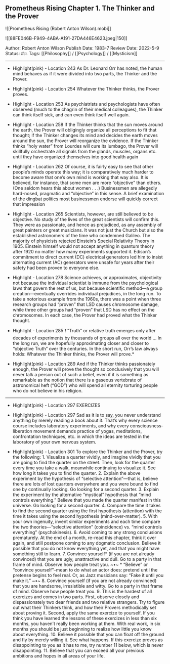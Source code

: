 ## Prometheus Rising Chapter 1. The Thinker and the Prover

![[Prometheus Rising (Robert Anton Wilson).mobi]]

![[88FE046B-F949-4ABA-A191-27DA446E4623.jpeg|150]]

Author: Robert Anton Wilson
Publish Date: 1983-7
Review Date: 2022-5-9
Status: #💥
Tags: [[Philosophy]] / [[Psychology]] / [[Mysticism]] 

___

- Highlight(pink) - Location 243
As Dr. Leonard Orr has noted, the human mind behaves as if it were divided into two parts, the Thinker and the Prover.

- Highlight(pink) - Location 254
Whatever the Thinker thinks, the Prover proves.

- Highlight - Location 253
As psychiatrists and psychologists have often observed (much to the chagrin of their medical colleagues), the Thinker can think itself sick, and can even think itself well again.

- Highlight - Location 258
If the Thinker thinks that the sun moves around the earth, the Prover will obligingly organize all perceptions to fit that thought; if the Thinker changes its mind and decides the earth moves around the sun, the Prover will reorganize the evidence. If the Thinker thinks “holy water” from Lourdes will cure its lumbago, the Prover will skillfully orchestrate all signals from the glands, muscles, organs etc. until they have organized themselves into good health again

- Highlight - Location 262
Of course, it is fairly easy to see that other people’s minds operate this way; it is comparatively much harder to become aware that one’s own mind is working that way also. It is believed, for instance, that some men are more “objective” than others. (One seldom hears this about women . . .) Businessmen are allegedly hard-nosed, pragmatic and “objective” in this sense. A brief examination of the dingbat politics most businessmen endorse will quickly correct that impression

- Highlight - Location 265 
Scientists, however, are still believed to be objective. No study of the lives of the great scientists will confirm this. They were as passionate, and hence as prejudiced, as any assembly of great painters or great musicians. It was not just the Church but also the established astronomers of the time who condemned Galileo. The majority of physicists rejected Einstein’s Special Relativity Theory in 1905. Einstein himself would not accept anything in quantum theory after 1920 no matter how many experiments supported it. Edison’s commitment to direct current (DC) electrical generators led him to insist alternating current (AC) generators were unsafe for years after their safety had been proven to everyone else.

- Highlight - Location 278
Science achieves, or approximates, objectivity not because the individual scientist is immune from the psychological laws that govern the rest of us, but because scientific method—a group creation—eventually overrides individual prejudices, in the long run. To take a notorious example from the 1960s, there was a point when three research groups had “proven” that LSD causes chromosome damage, while three other groups had “proven” that LSD has no effect on the chromosomes. In each case, the Prover had proved what the Thinker thought.

- Highlight - Location 285 ❗️
“Truth” or relative truth emerges only after decades of experiments by thousands of groups all over the world ... In the long run, we are hopefully approximating closer and closer to “objective Truth” over the centuries. In the short run, Orr’s law always holds: Whatever the Thinker thinks, the Prover will prove.*

- Highlight(pink) - Location 289
And if the Thinker thinks passionately enough, the Prover will prove the thought so conclusively that you will never talk a person out of such a belief, even if it is something as remarkable as the notion that there is a gaseous vertebrate of astronomical heft (“GOD”) who will spend all eternity torturing people who do not believe in his religion.

___

- Highlight(pink) - Location 297
EXERCIZES

- Highlight(pink) - Location 297
Sad as it is to say, you never understand anything by merely reading a book about it. That’s why every science course includes laboratory experiments, and why every consciousness-liberation movement demands practice of yogas, meditations, confrontation techniques, etc. in which the ideas are tested in the laboratory of your own nervous system.

- Highlight(pink) - Location 301
To explore the Thinker and the Prover, try the following: 1. Visualize a quarter vividly, and imagine vividly that you are going to find the quarter on the street. Then, look for the quarter every time you take a walk, meanwhile continuing to visualize it. See how long it takes you to find the quarter. 2. Explain the above experiment by the hypothesis of “selective attention”—that is, believe there are lots of lost quarters everywhere and you were bound to find one by continually looking. Go looking for a second quarter. 3. Explain the experiment by the alternative “mystical” hypothesis that “mind controls everything.” Believe that you made the quarter manifest in this universe. Go looking for a second quarter. 4. Compare the time it takes to find the second quarter using the first hypothesis (attention) with the time it takes using the second hypothesis (mind-over-matter). 5. With your own ingenuity, invent similar experiments and each time compare the two theories—“selective attention” (coincidence) vs. “mind controls everything” (psychokinesis). 6. Avoid coming to any strong conclusions prematurely. At the end of a month, re-read this chapter, think it over again, and still postpone coming to any dogmatic conclusion. Believe it possible that you do not know everything yet, and that you might have something still to learn. 7. Convince yourself* (if you are not already convinced) that you are ugly, unattractive and dull. Go to a party in that frame of mind. Observe how people treat you. ~•~ * “Believe” or “convince yourself”–mean to do what an actor does: pretend until the pretense begins to feel real. Or, as Jazz musicians say: “Fake it until you make it.” ~•~ 8. Convince yourself (if you are not already convinced) that you are handsome, irresistible and witty. Go to a party in that frame of mind. Observe how people treat you. 9. This is the hardest of all exercizes and comes in two parts. First, observe closely and dispassionately two dear friends and two relative strangers. Try to figure out what their Thinkers think, and how their Provers methodically set about proving it. Second, apply the same exercize to yourself. If you think you have learned the lessons of these exercizes in less than six months, you haven’t really been working at them. With real work, in six months you should be just beginning to realize how little you know about everything. 10. Believe it possible that you can float off the ground and fly by merely willing it. See what happens. If this exercize proves as disappointing to you as it has to me, try number 11 below, which is never disappointing. 11. Believe that you can exceed all your previous ambitions and hopes in all areas of your life.
